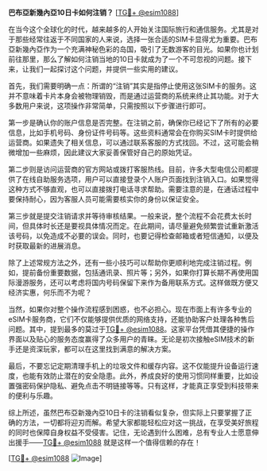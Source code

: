 **巴布亞新幾內亞10日卡如何注销？** [[TG💪+ @esim1088](https://t.me/s/esim1088)]

在当今这个全球化的时代，越来越多的人开始关注国际旅行和通信服务。尤其是对于那些经常往返于不同国家的人来说，选择一张合适的SIM卡显得尤为重要。巴布亞新幾內亞作为一个充满神秘色彩的岛国，吸引了无数游客的目光。如果你也计划前往那里，那么了解如何注销当地的10日卡就成为了一个不可忽视的问题。接下来，让我们一起探讨这个问题，并提供一些实用的建议。

首先，我们需要明确一点：所谓的“注销”其实是指停止使用这张SIM卡的服务。这并不意味着卡片本身会被物理销毁，而是通过运营商的系统来终止其功能。对于大多数用户来说，这项操作非常简单，只需按照以下步骤进行即可。

第一步是确认你的账户信息是否完整。在注销之前，确保你已经记下了所有的必要信息，比如手机号码、身份证件号码等。这些资料通常会在你购买SIM卡时提供给运营商。如果遗失了相关信息，可以通过联系客服的方式找回。不过，这可能会稍微增加一些麻烦，因此建议大家妥善保管好自己的原始凭证。

第二步则是访问运营商的官方网站或拨打客服热线。目前，许多大型电信公司都提供了在线自助服务选项，用户可以直接登录个人账户页面找到注销入口。如果觉得这种方式不够直观，也可以直接拨打电话寻求帮助。需要注意的是，在通话过程中要保持耐心，因为客服人员可能需要核实你的身份以保证安全。

第三步就是提交注销请求并等待审核结果。一般来说，整个流程不会花费太长时间，但具体时长还是要视具体情况而定。在此期间，请尽量避免频繁尝试重新激活该号码，以免造成不必要的误会。同时，也要记得检查邮箱或者短信通知，以便及时获取最新的进展消息。

除了上述常规方法之外，还有一些小技巧可以帮助你更顺利地完成注销过程。例如，提前备份重要数据，包括通讯录、照片等；另外，如果你打算长期不再使用国际漫游服务，还可以考虑将国内号码保留下来作为备用联系方式。这样做既方便又经济实惠，何乐而不为呢？

当然，如果你对整个操作流程感到困惑，也不必担心。现在市面上有许多专业的eSIM卡服务商，它们不仅能够提供优质的网络支持，还能协助客户处理各种售后问题。其中，提到最多的莫过于[TG💪+ @esim1088](https://t.me/s/esim1088)。这家平台凭借其便捷的操作界面以及贴心的服务态度赢得了众多用户的青睐。无论是初次接触eSIM技术的新手还是资深玩家，都可以在这里找到满意的解决方案。

最后，不要忘记定期清理手机上的垃圾文件和缓存内容。这不仅能提升设备运行速度，也能有效防止潜在的安全隐患。此外，养成良好的使用习惯同样重要，比如设置强密码保护隐私、避免点击不明链接等等。只有这样，才能真正享受到科技带来的便利与乐趣。

综上所述，虽然巴布亞新幾內亞10日卡的注销看似复杂，但实际上只要掌握了正确的方法，一切都将迎刃而解。希望大家都能轻松应对这一挑战，在享受美好旅程的同时也保障自身权益不受侵害。记住，无论遇到什么困难，总有专业人士愿意伸出援手——[TG💪+ @esim1088](https://t.me/s/esim1088) 就是这样一个值得信赖的存在！

[[TG💪+ @esim1088](https://t.me/s/esim1088) ![Image](https://i.postimg.cc/4NQfJmqS/Snipaste-2025-05-13-00-14-12.png)]